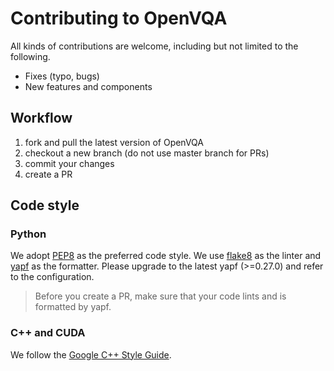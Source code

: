# Contributing to OpenVQA

All kinds of contributions are welcome, including but not limited to the following.

- Fixes (typo, bugs)
- New features and components

## Workflow

1. fork and pull the latest version of OpenVQA
2. checkout a new branch (do not use master branch for PRs)
3. commit your changes
4. create a PR

## Code style

### Python
We adopt [PEP8](https://www.python.org/dev/peps/pep-0008/) as the preferred code style.
We use [flake8](http://flake8.pycqa.org/en/latest/) as the linter and [yapf](https://github.com/google/yapf) as the formatter.
Please upgrade to the latest yapf (>=0.27.0) and refer to the configuration.

>Before you create a PR, make sure that your code lints and is formatted by yapf.

### C++ and CUDA
We follow the [Google C++ Style Guide](https://google.github.io/styleguide/cppguide.html).




